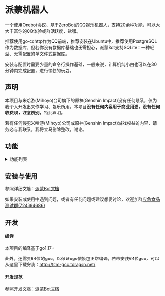 # 派蒙机器人

一个使用Onebot协议、基于ZeroBot的QQ娱乐机器人，支持20余种功能，可以大大丰富你的QQ体验或群活跃度，欸嘿。

推荐使用go-cqhttp作为QQ前端，推荐安装在Ubuntu中，推荐使用PostgreSQL作为数据库，但若你没有数据库基础也无需担心，派蒙Bot支持SQLite：一种轻型、无需配置的单文件式数据库。

安装与配置时需要少量的命令行操作基础，一般来说，计算机纯小白也可以在30分钟内完成配置，进行愉快的玩耍。

## 声明

本项目与米哈游(Mihoyo)公司旗下的原神(Genshin Impact)没有任何联系，仅为我个人开发出来作学习、娱乐所用，本项目**没有任何内容用于商业用途，没有任何收费项，注意辨别**，特此声明。

若有任何侵犯米哈游(Mihoyo)公司或原神(Genshin Impact)游戏权益的内容，请务必与我联系，我将立马删除整改，谢谢。

## 功能

<details>
<summary>功能列表</summary>

行尾括号内为插件Key，对应着配置文件config-plugin.yaml中各个插件的根配置项key

### 基本功能
- [x] 权限管理与鉴权 (auth)
- [x] 功能开关与封(解)禁 (ban)
- [x] 加群\好友申请事件处理\推送 (event)
- [x] 帮助 (help)
- [x] 功能CD限流 (limiter)
- [x] 用户昵称系统 (nickname)

### 一般功能
- [x] 聊天 (chat)
- [x] 联系管理员 (contact)
- [x] 复读 (echo)
- [x] 自检 (inspection)
- [x] 功能使用统计(可分人分日) (statistic)
- [x] 回复撤回消息 (withdraw)
- [x] 点歌 (music)
- [x] 随机\随机数 (random)

### 原神相关
- [x] 今日可肝素材查询 (genshin_resource)
- [x] 模拟原神抽卡 (genshin_draw)

### 群功能
- [x] 设置入群欢迎 (welcome)

### 小游戏
- [x] 看图猜成语 (idioms)
- [ ] 多人五子棋

### 实用工具
- [x] 任意语种翻译(甚至文言文) (translate)
- [x] 纯小写缩写翻译 (hhsh)
- [x] 搜梗 (geng)
- [x] 识图搜番 (whatanime)
- [x] 疫情查询 (COVID)
- [x] 短链接还原 (short_url)
- [ ] ~~短链接生成~~(防止滥用，暂不提供)

### 好康的
- [x] 涩图 (pixiv)
- [ ] Pixiv排行榜
- [ ] coser

</details>

## 安装与使用

参照详细文档：[派蒙Bot文档](https://richeyjang.github.io/PaimengBot)

如果安装或使用中遇到问题，或者有任何问题或建议想要讨论，欢迎加群[应急食品测试群(724694686)](https://qm.qq.com/cgi-bin/qm/qr?k=2u70XSTgORNbVzAnnsSYD2GLrelRuQC6&jump_from=webapi)

## 开发

#### 编译

本项目的编译基于go1.17+

此外，还需要64位的gcc，以保证cgo依赖包正常编译，若未安装64位gcc，可以从这里下载安装：http://tdm-gcc.tdragon.net/

#### 开发规范

参照开发文档：[派蒙Bot文档](https://richeyjang.github.io/PaimengBot)